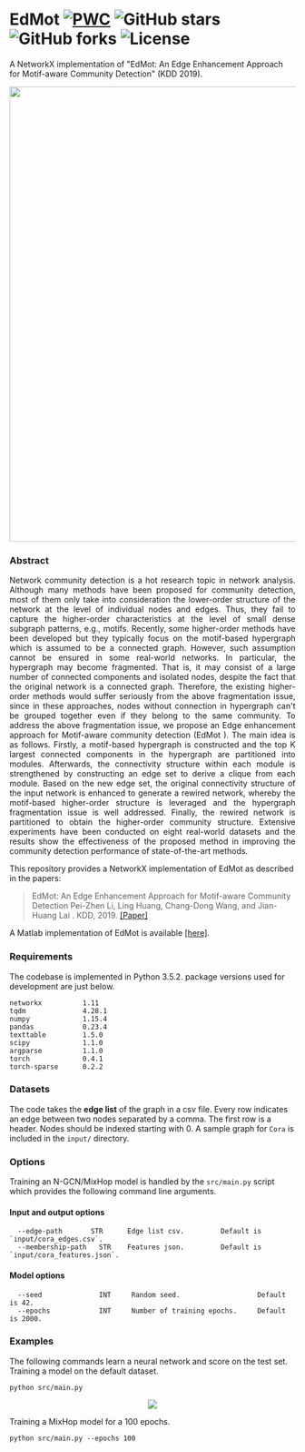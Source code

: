 EdMot
[![PWC](https://img.shields.io/endpoint.svg?url=https://paperswithcode.com/badge/mixhop-higher-order-graph-convolution/node-classification-on-citeseer)](https://paperswithcode.com/sota/node-classification-on-citeseer?p=mixhop-higher-order-graph-convolution)
![GitHub stars](https://img.shields.io/github/stars/benedekrozemberczki/EdMot.svg?style=plastic)
![GitHub forks](https://img.shields.io/github/forks/benedekrozemberczki/EdMot.svg?color=blue&style=plastic)
![License](https://img.shields.io/github/license/benedekrozemberczki/EdMot.svg?color=blue&style=plastic)
============================================
A NetworkX implementation of "EdMot: An Edge Enhancement Approach for Motif-aware Community Detection" (KDD 2019).
<p align="center">
  <img width="800" src="mixhop1.jpg">
</p>

### Abstract

<p align="justify">
Network community detection is a hot research topic in network analysis. Although many methods have been proposed for community detection, most of them only take into consideration the lower-order structure of the network at the level of individual nodes and edges. Thus, they fail to capture the higher-order characteristics at the level of small dense subgraph patterns, e.g., motifs. Recently, some higher-order methods have been developed but they typically focus on the motif-based hypergraph which is assumed to be a connected graph. However, such assumption cannot be ensured in some real-world networks. In particular, the hypergraph may become fragmented. That is, it may consist of a large number of connected components and isolated nodes, despite the fact that the original network is a connected graph. Therefore, the existing higher-order methods would suffer seriously from the above fragmentation issue, since in these approaches, nodes without connection in hypergraph can't be grouped together even if they belong to the same community. To address the above fragmentation issue, we propose an Edge enhancement approach for Motif-aware community detection (EdMot ). The main idea is as follows. Firstly, a motif-based hypergraph is constructed and the top K largest connected components in the hypergraph are partitioned into modules. Afterwards, the connectivity structure within each module is strengthened by constructing an edge set to derive a clique from each module. Based on the new edge set, the original connectivity structure of the input network is enhanced to generate a rewired network, whereby the motif-based higher-order structure is leveraged and the hypergraph fragmentation issue is well addressed. Finally, the rewired network is partitioned to obtain the higher-order community structure. Extensive experiments have been conducted on eight real-world datasets and the results show the effectiveness of the proposed method in improving the community detection performance of state-of-the-art methods.</p>

This repository provides a NetworkX implementation of EdMot as described in the papers:

> EdMot: An Edge Enhancement Approach for Motif-aware Community Detection
> Pei-Zhen Li, Ling Huang, Chang-Dong Wang, and  Jian-Huang Lai .
> KDD, 2019.
> [[Paper]](https://arxiv.org/abs/1906.04560)

A Matlab implementation of EdMot is available [[here]](https://github.com/lipzh5/EdMot_pro).

### Requirements
The codebase is implemented in Python 3.5.2. package versions used for development are just below.
```
networkx          1.11
tqdm              4.28.1
numpy             1.15.4
pandas            0.23.4
texttable         1.5.0
scipy             1.1.0
argparse          1.1.0
torch             0.4.1
torch-sparse      0.2.2
```
### Datasets

The code takes the **edge list** of the graph in a csv file. Every row indicates an edge between two nodes separated by a comma. The first row is a header. Nodes should be indexed starting with 0. A sample graph for `Cora` is included in the  `input/` directory.


### Options
Training an N-GCN/MixHop model is handled by the `src/main.py` script which provides the following command line arguments.

#### Input and output options
```
  --edge-path       STR      Edge list csv.         Default is `input/cora_edges.csv`.
  --membership-path   STR    Features json.         Default is `input/cora_features.json`.
```
#### Model options
```             
  --seed              INT     Random seed.                   Default is 42.
  --epochs            INT     Number of training epochs.     Default is 2000.
```
### Examples
The following commands learn a neural network and score on the test set. Training a model on the default dataset.
```
python src/main.py
```
<p align="center">
<img style="float: center;" src="mixhop.gif">
</p>

Training a MixHop model for a 100 epochs.
```
python src/main.py --epochs 100
```
